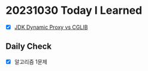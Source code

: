 # 20231030 Today I Learned
- [X] [JDK Dynamic Proxy vs CGLIB](../../Spring/AOPProxy.md)

## Daily Check
- [X] 알고리즘 1문제